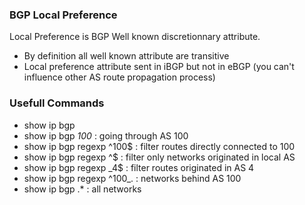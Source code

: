 ### BGP Local Preference

Local Preference is BGP Well known discretionnary attribute.

*  By definition all well known attribute are transitive 
 * Local preference attribute sent in iBGP but not in eBGP (you can't influence other AS route propagation process)

### Usefull Commands

* show ip bgp
* show ip bgp _100_ : going through AS 100
* show ip bgp regexp ^100$ : filter routes directly connected to 100
* show ip bgp regexp ^$ : filter only networks originated in local AS
* show ip bgp regexp _4$  : filter routes originated in AS 4
* show ip bgp regexp ^100_. : networks behind AS 100
* show ip bgp .* : all networks